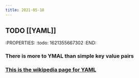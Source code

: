 ```yaml
---
title: 2021-05-18
---
```


## TODO [[YAML]] 
:PROPERTIES:
:todo: 1621355667302
:END:
### There is more to YMAL than simple key value pairs
### [This is the wikipedia page for YAML](https://en.wikipedia.org/wiki/YAML)
